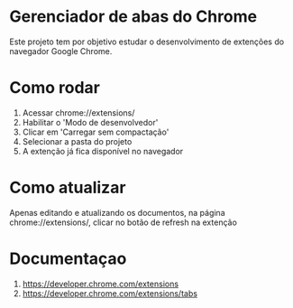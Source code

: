 # Gerenciador de abas do Chrome

Este projeto tem por objetivo estudar o desenvolvimento de extenções do navegador Google Chrome.


# Como rodar

1. Acessar chrome://extensions/
2. Habilitar o 'Modo de desenvolvedor'
3. Clicar em 'Carregar sem compactação'
4. Selecionar a pasta do projeto
5. A extenção já fica disponível no navegador

# Como atualizar

Apenas editando e atualizando os documentos, na página chrome://extensions/, clicar no botão de refresh na extenção

# Documentaçao

1. https://developer.chrome.com/extensions
2. https://developer.chrome.com/extensions/tabs